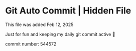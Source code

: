# Git Auto Commit | Hidden File

This file was added Feb 12, 2025

Just for fun and keeping my daily git commit active 🤪

commit number: 544572
